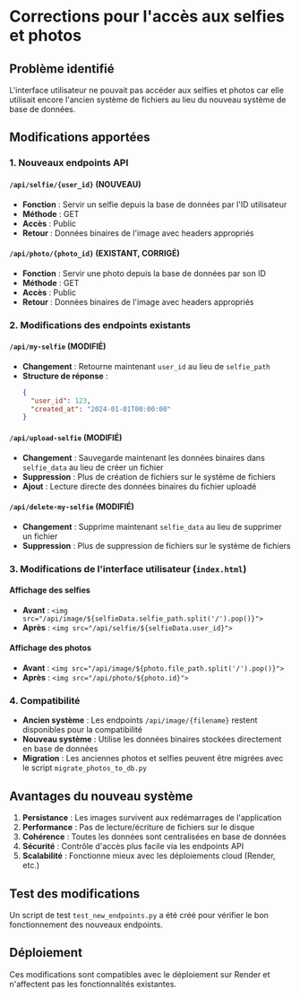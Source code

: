 # Corrections pour l'accès aux selfies et photos

## Problème identifié

L'interface utilisateur ne pouvait pas accéder aux selfies et photos car elle utilisait encore l'ancien système de fichiers au lieu du nouveau système de base de données.

## Modifications apportées

### 1. Nouveaux endpoints API

#### `/api/selfie/{user_id}` (NOUVEAU)
- **Fonction** : Servir un selfie depuis la base de données par l'ID utilisateur
- **Méthode** : GET
- **Accès** : Public
- **Retour** : Données binaires de l'image avec headers appropriés

#### `/api/photo/{photo_id}` (EXISTANT, CORRIGÉ)
- **Fonction** : Servir une photo depuis la base de données par son ID
- **Méthode** : GET
- **Accès** : Public
- **Retour** : Données binaires de l'image avec headers appropriés

### 2. Modifications des endpoints existants

#### `/api/my-selfie` (MODIFIÉ)
- **Changement** : Retourne maintenant `user_id` au lieu de `selfie_path`
- **Structure de réponse** :
  ```json
  {
    "user_id": 123,
    "created_at": "2024-01-01T00:00:00"
  }
  ```

#### `/api/upload-selfie` (MODIFIÉ)
- **Changement** : Sauvegarde maintenant les données binaires dans `selfie_data` au lieu de créer un fichier
- **Suppression** : Plus de création de fichiers sur le système de fichiers
- **Ajout** : Lecture directe des données binaires du fichier uploadé

#### `/api/delete-my-selfie` (MODIFIÉ)
- **Changement** : Supprime maintenant `selfie_data` au lieu de supprimer un fichier
- **Suppression** : Plus de suppression de fichiers sur le système de fichiers

### 3. Modifications de l'interface utilisateur (`index.html`)

#### Affichage des selfies
- **Avant** : `<img src="/api/image/${selfieData.selfie_path.split('/').pop()}">`
- **Après** : `<img src="/api/selfie/${selfieData.user_id}">`

#### Affichage des photos
- **Avant** : `<img src="/api/image/${photo.file_path.split('/').pop()}">`
- **Après** : `<img src="/api/photo/${photo.id}">`

### 4. Compatibilité

- **Ancien système** : Les endpoints `/api/image/{filename}` restent disponibles pour la compatibilité
- **Nouveau système** : Utilise les données binaires stockées directement en base de données
- **Migration** : Les anciennes photos et selfies peuvent être migrées avec le script `migrate_photos_to_db.py`

## Avantages du nouveau système

1. **Persistance** : Les images survivent aux redémarrages de l'application
2. **Performance** : Pas de lecture/écriture de fichiers sur le disque
3. **Cohérence** : Toutes les données sont centralisées en base de données
4. **Sécurité** : Contrôle d'accès plus facile via les endpoints API
5. **Scalabilité** : Fonctionne mieux avec les déploiements cloud (Render, etc.)

## Test des modifications

Un script de test `test_new_endpoints.py` a été créé pour vérifier le bon fonctionnement des nouveaux endpoints.

## Déploiement

Ces modifications sont compatibles avec le déploiement sur Render et n'affectent pas les fonctionnalités existantes. 